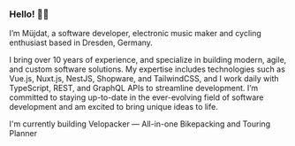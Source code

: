 ### Hello! 👋🏻

I’m Müjdat, a software developer, electronic music maker and cycling enthusiast based in Dresden, Germany.

I bring over 10 years of experience, and specialize in building modern, agile, and custom software solutions. My expertise includes technologies such as Vue.js, Nuxt.js, NestJS, Shopware, and TailwindCSS, and I work daily with TypeScript, REST, and GraphQL APIs to streamline development. I’m committed to staying up-to-date in the ever-evolving field of software development and am excited to bring unique ideas to life.

I'm currently building Velopacker — All-in-one Bikepacking and Touring Planner

<!--
**mujdat/mujdat** is a ✨ _special_ ✨ repository because its `README.md` (this file) appears on your GitHub profile.

Here are some ideas to get you started:

- 🔭 I’m currently working on ...
- 🌱 I’m currently learning ...
- 👯 I’m looking to collaborate on ...
- 🤔 I’m looking for help with ...
- 💬 Ask me about ...
- 📫 How to reach me: ...
- 😄 Pronouns: ...
- ⚡ Fun fact: ...
-->
